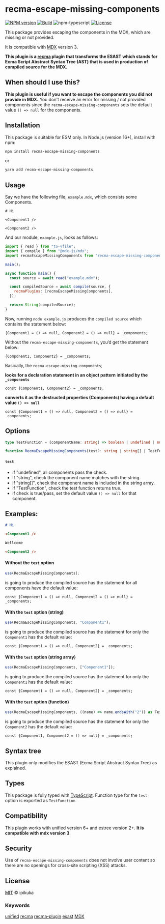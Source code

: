 # recma-escape-missing-components

[![NPM version][npm-image]][npm-url]
[![Build][github-build]][github-build-url]
![npm-typescript]
[![License][github-license]][github-license-url]

This package provides escaping the components in the MDX, which are missing or not provided.

It is compatible with [MDX][MDX] version 3.

**This plugin is a [recma][recma] plugin that transforms the ESAST which stands for Ecma Script Abstract Syntax Tree (AST) that is used in production of compiled source for the MDX.**

## When should I use this?

**This plugin is useful if you want to escape the components you did not provide in MDX.** You don't receive an error for missing / not provided components since the `recma-escape-missing-components` sets the default value `() => null` for the components.

## Installation

This package is suitable for ESM only. In Node.js (version 16+), install with npm:

```bash
npm install recma-escape-missing-components
```

or

```bash
yarn add recma-escape-missing-components
```

## Usage

Say we have the following file, `example.mdx`, which consists some Components.

```mdx
# Hi

<Component1 />

<Component2 />
```

And our module, `example.js`, looks as follows:

```javascript
import { read } from "to-vfile";
import { compile } from "@mdx-js/mdx";
import recmaEscapeMissingComponents from "recma-escape-missing-components";

main();

async function main() {
  const source = await read("example.mdx");

  const compiledSource = await compile(source, {
    recmaPlugins: [recmaEscapeMissingComponents],
  });

  return String(compiledSource);
}
```

Now, running `node example.js` produces the `compiled source` which contains the statement below:

```text
{Component1 = () => null, Component2 = () => null} = _components;
```

Without the `recma-escape-missing-components`, you’d get the statement below:

```text
{Component1, Component2} = _components;
```

Basically, the `recma-escape-missing-components`;

**looks for a declaration statement in an object pattern initiated by the `_components`**

`const {Component1, Component2} = _components;`

**converts it as the destructed properties (Components) having a default value `() => null`**

`const {Component1 = () => null, Component2 = () => null} = _components;`

## Options

```typescript
type TestFunction = (componentName: string) => boolean | undefined | null;

function RecmaEscapeMissingComponents(test?: string | string[] | TestFunction)
```

#### `test`
+ if "undefined", all components pass the check.
+ if "string", check the component name matches with the string.
+ if "string[]", check the component name is included in the string array.
+ if "TestFunction", check the test function returns true.
+ if check is true/pass, set the default value `() => null` for that component.

## Examples:

```markdown
# Hi

<Component1 />

Wellcome

<Component2 />
```

#### Without the `test` option

```javascript
use(RecmaEscapeMissingComponents);
```

is going to produce the compiled source has the statement for all components have the default value:

`const {Component1 = () => null, Component2 = () => null} = _components;`

#### With the `test` option (string)

```javascript
use(RecmaEscapeMissingComponents, "Component1");
```

is going to produce the compiled source has the statement for only the `Component1` has the default value:

`const {Component1 = () => null, Component2} = _components;`

#### With the `test` option (string array)

```javascript
use(RecmaEscapeMissingComponents, ["Component1"]);
```
is going to produce the compiled source has the statement for only the `Component1` has the default value:

`const {Component1 = () => null, Component2} = _components;`

#### With the `test` option (function)

```javascript
use(RecmaEscapeMissingComponents, ((name) => name.endsWith("2")) as TestFunction);
```
is going to produce the compiled source has the statement for only the `Component2` has the default value:

`const {Component1, Component2 = () => null} = _components;`

## Syntax tree

This plugin only modifies the ESAST (Ecma Script Abstract Syntax Tree) as explained.

## Types

This package is fully typed with [TypeScript][typeScript]. Function type for the `test` option is exported as `TestFunction`.

## Compatibility

This plugin works with unified version 6+ and estree version 2+. **It is compatible with mdx version 3**.

## Security

Use of `recma-escape-missing-components` does not involve user content so there are no openings for cross-site scripting (XSS) attacks.

## License

[MIT][license] © ipikuka

### Keywords

[unified][unifiednpm] [recma][recmanpm] [recma-plugin][recmapluginnpm] [esast][esastnpm] [MDX][MDXnpm]

[unified]: https://github.com/unifiedjs/unified
[unifiednpm]: https://www.npmjs.com/search?q=keywords:unified
[recma]: https://mdxjs.com/docs/extending-mdx/#list-of-plugins
[recmanpm]: https://www.npmjs.com/search?q=keywords:recma
[recmapluginnpm]: https://www.npmjs.com/search?q=keywords:recma%20plugin
[esast]: https://github.com/syntax-tree/esast
[esastnpm]: https://www.npmjs.com/search?q=keywords:esast
[MDX]: https://mdxjs.com/
[MDXnpm]: https://www.npmjs.com/search?q=keywords:mdx
[typescript]: https://www.typescriptlang.org/
[license]: https://github.com/ipikuka/recma-escape-missing-components/blob/main/LICENSE
[markdownnpm]: https://www.npmjs.com/search?q=keywords:markdown
[recmaEMCnpm]: https://www.npmjs.com/search?q=keywords:recma%20custom%20escape%20missing%20components
[npm-url]: https://www.npmjs.com/package/recma-escape-missing-components
[npm-image]: https://img.shields.io/npm/v/recma-escape-missing-components
[github-license]: https://img.shields.io/github/license/ipikuka/recma-escape-missing-components
[github-license-url]: https://github.com/ipikuka/recma-escape-missing-components/blob/master/LICENSE
[github-build]: https://github.com/ipikuka/recma-escape-missing-components/actions/workflows/publish.yml/badge.svg
[github-build-url]: https://github.com/ipikuka/recma-escape-missing-components/actions/workflows/publish.yml
[npm-typescript]: https://img.shields.io/npm/types/recma-escape-missing-components
